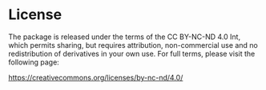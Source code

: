 # License

The package is released under the terms of the CC BY-NC-ND 4.0 Int, which permits sharing, but requires attribution, non-commercial use and no redistribution of derivatives in your own use. For full terms, please visit the following page:

https://creativecommons.org/licenses/by-nc-nd/4.0/
 
